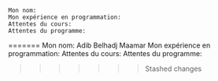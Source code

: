 
    Mon nom:
    Mon expérience en programmation:
    Attentes du cours:
    Attentes du programme:
=======
    Mon nom: Adib Belhadj Maamar
    Mon expérience en programmation:
    Attentes du cours:
    Attentes du programme:
>>>>>>> Stashed changes
